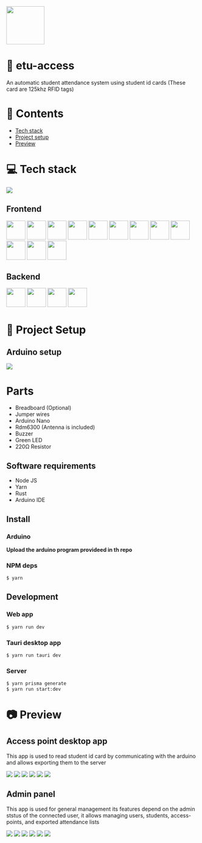 <img height="100px" width="100px" src="https://github.com/devlotfi/etu-access/blob/main/github-assets/logo.svg">

# 📜 etu-access
An automatic student attendance system using student id cards (These card are 125khz RFID tags)

# 📌 Contents
- [Tech stack](#-tech-stack)
- [Project setup](#-project-setup)
- [Preview](#-preview)

# 💻 Tech stack
<img src="https://skillicons.dev/icons?i=html,css,typescript,tailwind,react,nodejs,nest,prisma,tauri,rust,arduino&perline=5" />

## Frontend

<p float="left">
  <img height="50px" src="https://github.com/devlotfi/stack-icons/blob/main/icons/html.svg">
  <img height="50px" src="https://github.com/devlotfi/stack-icons/blob/main/icons/css.svg">
  <img height="50px" src="https://github.com/devlotfi/stack-icons/blob/main/icons/ts.svg">
  <img height="50px" src="https://github.com/devlotfi/stack-icons/blob/main/icons/tailwind.svg">
  <img height="50px" src="https://github.com/devlotfi/stack-icons/blob/main/icons/react.svg">
  <img height="50px" src="https://github.com/devlotfi/stack-icons/blob/main/icons/tauri.svg">
  <img height="50px" src="https://github.com/devlotfi/stack-icons/blob/main/icons/rust.svg">
  <img height="50px" src="https://github.com/devlotfi/stack-icons/blob/main/icons/fontawesome.svg">
  <img height="50px" src="https://github.com/devlotfi/stack-icons/blob/main/icons/formik.svg">
  <img height="50px" src="https://github.com/devlotfi/stack-icons/blob/main/icons/nextui.svg">
  <img height="50px" src="https://github.com/devlotfi/stack-icons/blob/main/icons/reactquery.svg">
  <img height="50px" src="https://github.com/devlotfi/stack-icons/blob/main/icons/arduino.svg">
</p>

## Backend

<p float="left">
  <img height="50px" src="https://github.com/devlotfi/stack-icons/blob/main/icons/nodejs.svg">
  <img height="50px" src="https://github.com/devlotfi/stack-icons/blob/main/icons/nestjs.svg">
  <img height="50px" src="https://github.com/devlotfi/stack-icons/blob/main/icons/prisma.svg">
  <img height="50px" src="https://github.com/devlotfi/stack-icons/blob/main/icons/jwt.svg">
</p>


# 📂 Project Setup

## Arduino setup
<img src="https://github.com/devlotfi/etu-access/blob/main/github-assets/arduino-setup.png">

# Parts
- Breadboard (Optional)
- Jumper wires
- Arduino Nano
- Rdm6300 (Antenna is included)
- Buzzer
- Green LED
- 220Ω Resistor


## Software requirements
- Node JS
- Yarn
- Rust
- Arduino IDE

## Install

### Arduino
**Upload the arduino program provideed in th repo**

### NPM deps
```bash
$ yarn
```

## Development

### Web app
```bash
$ yarn run dev
```

### Tauri desktop app
```bash
$ yarn run tauri dev
```

### Server
```bash
$ yarn prisma generate
$ yarn run start:dev
```

# 📷 Preview

## Access point desktop app
This app is used to read student id card by communicating with the arduino and allows exporting them to the server

<img src="https://github.com/devlotfi/etu-access/blob/main/github-assets/access-point/preview-1.png">
<img src="https://github.com/devlotfi/etu-access/blob/main/github-assets/access-point/preview-2.png">
<img src="https://github.com/devlotfi/etu-access/blob/main/github-assets/access-point/preview-3.png">
<img src="https://github.com/devlotfi/etu-access/blob/main/github-assets/access-point/preview-4.png">
<img src="https://github.com/devlotfi/etu-access/blob/main/github-assets/access-point/preview-5.png">
<img src="https://github.com/devlotfi/etu-access/blob/main/github-assets/access-point/preview-6.png">

## Admin panel
This app is used for general management its features depend on the admin ststus of the connected user, it allows managing users, students, access-points, and exported attendance lists

<img src="https://github.com/devlotfi/etu-access/blob/main/github-assets/admin-panel/preview-1.png">
<img src="https://github.com/devlotfi/etu-access/blob/main/github-assets/admin-panel/preview-2.png">
<img src="https://github.com/devlotfi/etu-access/blob/main/github-assets/admin-panel/preview-3.png">
<img src="https://github.com/devlotfi/etu-access/blob/main/github-assets/admin-panel/preview-4.png">
<img src="https://github.com/devlotfi/etu-access/blob/main/github-assets/admin-panel/preview-5.png">
<img src="https://github.com/devlotfi/etu-access/blob/main/github-assets/admin-panel/preview-6.png">
